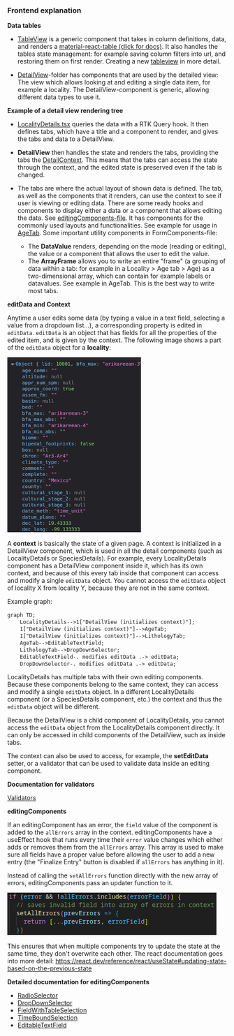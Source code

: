 ### Frontend explanation

**Data tables**

- [TableView](../../frontend/src/components/TableView/TableView.tsx) is a generic component that takes in column definitions, data, and renders a [material-react-table (click for docs)](https://www.material-react-table.com/). It also handles the tables state management: for example saving column filters into url, and restoring them on first render. Creating a new [tableview](../guides/creating_new_tableview.md) in more detail.

- [DetailView](../../frontend/src/components/DetailView/)-folder has components that are used by the detailed view: The view which allows looking at and editing a single data item, for example a locality. The DetailView-component is generic, allowing different data types to use it.

**Example of a detail view rendering tree**

- [LocalityDetails.tsx](../../frontend/src/components/Locality/LocalityDetails.tsx) queries the data with a RTK Query hook. It then defines tabs, which have a title and a component to render, and gives the tabs and data to a DetailView.

- **DetailView** then handles the state and renders the tabs, providing the tabs the [DetailContext](../../frontend/src/components/DetailView/Context/DetailContext.tsx). This means that the tabs can access the state through the context, and the edited state is preserved even if the tab is changed.

- The tabs are where the actual layout of shown data is defined. The tab, as well as the components that it renders, can use the context to see if user is viewing or editing data. There are some ready hooks and components to display either a data or a component that allows editing the data. See [editingComponents-file](../../frontend/src/components/DetailView/common/editingComponents.tsx). It has components for the commonly used layouts and functionalities. See example for usage in [AgeTab](../../frontend/src/components/Locality/Tabs/AgeTab.tsx). Some important utility components in FormComponents-file:
  - The **DataValue** renders, depending on the mode (reading or editing), the value or a component that allows the user to edit the value.
  - The **ArrayFrame** allows you to write an entire "frame" (a grouping of data within a tab: for example in a Locality > Age tab > Age) as a two-dimensional array, which can contain for example labels or datavalues. See example in AgeTab. This is the best way to write most tabs.

**editData and Context**

Anytime a user edits some data (by typing a value in a text field, selecting a value from a dropdown list...), a corresponding property is edited in `editData`. `editData` is an object that has fields for all the properties of the edited item, and is given by the context. The following image shows a part of the `editData` object for a **locality**:

![abs](../images/editData.png)

A **context** is basically the state of a given page. A context is initialized in a DetailView component, which is used in all the detail components (such as LocalityDetails or SpeciesDetails). For example, every LocalityDetails component has a DetailView component inside it, which has its own context, and because of this every tab inside that component can access and modify a single `editData` object. You cannot access the `editData` object of locality X from locality Y, because they are not in the same context.

Example graph:

```mermaid
graph TD;
    LocalityDetails-->1["DetailView (initializes context)"];
    1["DetailView (initializes context)"]-->AgeTab;
    1["DetailView (initializes context)"]-->LithologyTab;
    AgeTab-->EditableTextField;
    LithologyTab-->DropDownSelector;
    EditableTextField-. modifies editData .-> editData;
    DropDownSelector-. modifies editData .-> editData;
```

LocalityDetails has multiple tabs with their own editing components. Because these components belong to the same context, they can access and modify a single `editData` object. In a different LocalityDetails component (or a SpeciesDetails component, etc.) the context and thus the `editData` object will be different.

Because the DetailView is a child component of LocalityDetails, you cannot access the `editData` object from the LocalityDetails component directly. It can only be accessed in child components of the DetailView, such as inside tabs.

The context can also be used to access, for example, the **setEditData** setter, or a validator that can be used to validate data inside an editing component.

**Documentation for validators**

[Validators](../../frontend/src/validators/README.md)

**editingComponents**

If an editingComponent has an error, the `field` value of the component is added to the `allErrors` array in the context. editingComponents have a useEffect hook that runs every time their `error` value changes which either adds or removes them from the `allErrors` array. This array is used to make sure all fields have a proper value before allowing the user to add a new entry (the "Finalize Entry" button is disabled if `allErrors` has anything in it).

Instead of calling the `setAllErrors` function directly with the new array of errors, editingComponents pass an updater function to it.

![setAllErrors](../images/set_all_errors.png)

This ensures that when multiple components try to update the state at the same time, they don't overwrite each other. The react documentation goes into more detail: https://react.dev/reference/react/useState#updating-state-based-on-the-previous-state

**Detailed documentation for editingComponents**

- [RadioSelector](../editingComponents/RadioSelector.md)
- [DropDownSelector](../editingComponents/DropDownSelector.md)
- [FieldWithTableSelection](../editingComponents/FieldWithTableSelection.md)
- [TimeBoundSelection](../editingComponents/TimeBoundSelection.md)
- [EditableTextField](../editingComponents/EditableTextField.md)
